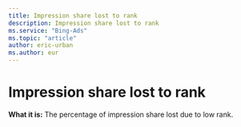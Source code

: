 ```yaml
---
title: Impression share lost to rank
description: Impression share lost to rank
ms.service: "Bing-Ads"
ms.topic: "article"
author: eric-urban
ms.author: eur
---
```


# Impression share lost to rank

**What it is:** The percentage of impression share lost due to low rank.


